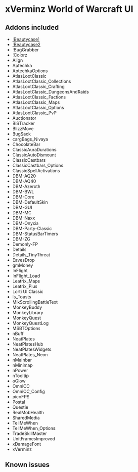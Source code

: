 # xVerminz World of Warcraft UI

## Addons included

- [!Beautycase1](https://www.wowinterface.com/downloads/info19675-Beautycase.html)
- [!Beautycase2](https://www.wowinterface.com/downloads/info19675-Beautycase.html)
- !BugGrabber
- !Colorz
- Align
- Aptechka
- AptechkaOptions
- AtlasLootClassic
- AtlasLootClassic_Collections
- AtlasLootClassic_Crafting
- AtlasLootClassic_DungeonsAndRaids
- AtlasLootClassic_Factions
- AtlasLootClassic_Maps
- AtlasLootClassic_Options
- AtlasLootClassic_PvP
- Auctionator
- BiSTracker
- BlizzMove
- BugSack
- cargBags_Nivaya
- ChocolateBar
- ClassicAuraDurations
- ClassicAutoDismount
- ClassicCastbars
- ClassicCastbars_Options
- ClassicSpellActivations
- DBM-AQ20
- DBM-AQ40
- DBM-Azeroth
- DBM-BWL
- DBM-Core
- DBM-DefaultSkin
- DBM-GUI
- DBM-MC
- DBM-Naxx
- DBM-Onyxia
- DBM-Party-Classic
- DBM-StatusBarTimers
- DBM-ZG
- Demonly-FP
- Details
- Details_TinyThreat
- EavesDrop
- gmMoney
- InFlight
- InFlight_Load
- Leatrix_Maps
- Leatrix_Plus
- Lorti UI Classic
- ls_Toasts
- MikScrollingBattleText
- MonkeyBuddy
- MonkeyLibrary
- MonkeyQuest
- MonkeyQuestLog
- MSBTOptions
- nBuff
- NeatPlates
- NeatPlatesHub
- NeatPlatesWidgets
- NeatPlates_Neon
- nMainbar
- nMinimap
- nPower
- nTooltip
- oGlow
- OmniCC
- OmniCC_Config
- picoFPS
- Postal
- Questie
- RealMobHealth
- SharedMedia
- TellMeWhen
- TellMeWhen_Options
- TradeSkillMaster
- UnitFramesImproved
- xDamageFont
- xVerminz

## Known issues


